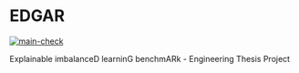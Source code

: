 # EDGAR

[![main-check](https://github.com/adrianstando/EDGAR/actions/workflows/main-check.yaml/badge.svg)](https://github.com/adrianstando/EDGAR/actions/workflows/main-check.yaml)

Explainable imbalanceD learninG benchmARk - Engineering Thesis Project 
